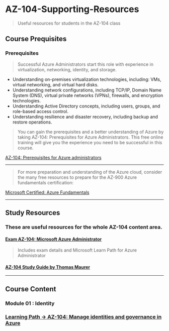 # AZ-104-Supporting-Resources

> Useful resources for students in the AZ-104 class

## Course Prequisites

### Prerequisites

> Successful Azure Administrators start this role with experience in virtualization, networking, identity, and storage.

- Understanding on-premises virtualization technologies, including: VMs, virtual networking,
and virtual hard disks.
- Understanding network configurations, including TCP/IP, Domain Name System (DNS),
virtual private networks (VPNs), firewalls, and encryption technologies.
- Understanding Active Directory concepts, including users, groups, and role-based access
control.
- Understanding resilience and disaster recovery, including backup and restore operations.

> You can gain the prerequisites and a better understanding of Azure by taking AZ-104:
Prerequisites for Azure Administrators. This free online training will give you the experience you
need to be successful in this course.

[AZ-104: Prerequisites for Azure administrators](https://docs.microsoft.com/en-us/learn/paths/az-104-administrator-prerequisites/)
___


> For more preparation and understanding of the Azure cloud, consider the many free resources to prepare for the AZ-900 Azure fundamentals certification:

[Microsoft Certified: Azure Fundamentals](https://docs.microsoft.com/en-us/learn/certifications/azure-fundamentals/)

___

## Study Resources

### These are useful resources for the whole AZ-104 content area.

#### [Exam AZ-104: Microsoft Azure Administrator](https://docs.microsoft.com/en-us/learn/certifications/exams/az-104)
> Includes exam details and Microsoft Learn Path for Azure Administrator

#### [AZ-104 Study Guide by Thomas Maurer](https://www.thomasmaurer.ch/2020/03/az-104-study-guide-azure-administrator/)
___

## Course Content

### Module 01 : Identity

### [Learning Path -> AZ-104: Manage identities and governance in Azure](https://docs.microsoft.com/learn/paths/az-104-manage-identities-governance/)
